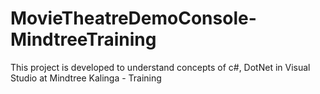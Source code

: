 # MovieTheatreDemoConsole-MindtreeTraining
This project is developed to understand concepts of c#, DotNet in Visual Studio at Mindtree Kalinga - Training
